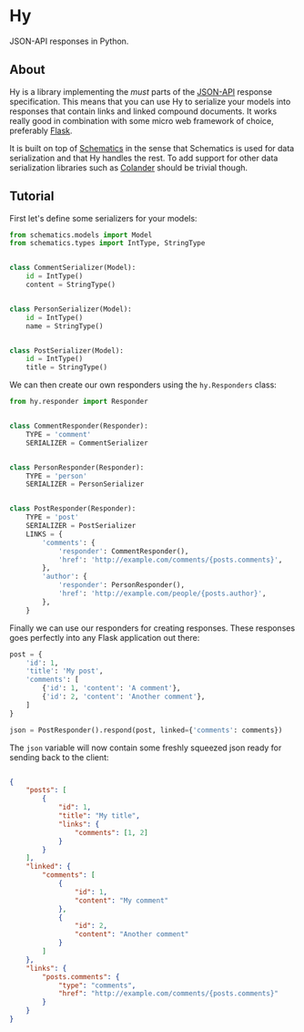 Hy
==
JSON-API responses in Python.

About
-----
Hy is a library implementing the _must_ parts of the [JSON-API](http://jsonapi.org) response specification. This means that you can use Hy to serialize your models into responses that contain links and linked compound documents. It works really good in combination with some micro web framework of choice, preferably [Flask](http://flask.pocoo.org).

It is built on top of [Schematics](https://schematics.readthedocs.org/en/latest/) in the sense that Schematics is used for data serialization and that Hy handles the rest. To add support for other data serialization libraries such as [Colander](http://docs.pylonsproject.org/projects/colander/en/latest/) should be trivial though.

Tutorial
--------

First let's define some serializers for your models:

```python
from schematics.models import Model
from schematics.types import IntType, StringType


class CommentSerializer(Model):
    id = IntType()
    content = StringType()


class PersonSerializer(Model):
    id = IntType()
    name = StringType()


class PostSerializer(Model):
    id = IntType()
    title = StringType()
```

We can then create our own responders using the `hy.Responders` class:

```python
from hy.responder import Responder


class CommentResponder(Responder):
    TYPE = 'comment'
    SERIALIZER = CommentSerializer


class PersonResponder(Responder):
    TYPE = 'person'
    SERIALIZER = PersonSerializer


class PostResponder(Responder):
    TYPE = 'post'
    SERIALIZER = PostSerializer
    LINKS = {
        'comments': {
            'responder': CommentResponder(),
            'href': 'http://example.com/comments/{posts.comments}',
        },
        'author': {
            'responder': PersonResponder(),
            'href': 'http://example.com/people/{posts.author}',
        },
    }
```

Finally we can use our responders for creating responses. These responses goes perfectly into any Flask application out there:

```python
post = {
    'id': 1,
    'title': 'My post',
    'comments': [
        {'id': 1, 'content': 'A comment'},
        {'id': 2, 'content': 'Another comment'},
    ]
}

json = PostResponder().respond(post, linked={'comments': comments})

```

The `json` variable will now contain some freshly squeezed json ready for sending back to the client:

```json

{
    "posts": [
        {
            "id": 1,
            "title": "My title",
            "links": {
                "comments": [1, 2]
            }
        }
    ],
    "linked": {
        "comments": [
            {
                "id": 1,
                "content": "My comment"
            },
            {
                "id": 2,
                "content": "Another comment"
            }
        ]
    },
    "links": {
        "posts.comments": {
            "type": "comments",
            "href": "http://example.com/comments/{posts.comments}"
        }
    }
}
```
